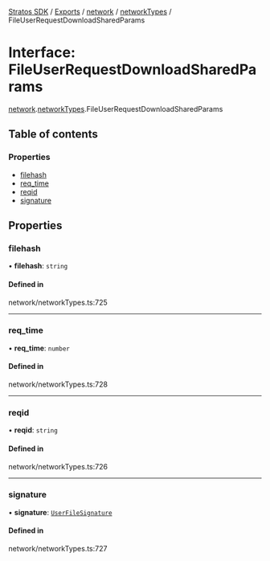[Stratos SDK](../README.md) / [Exports](../modules.md) / [network](../modules/network.md) / [networkTypes](../modules/network.networkTypes.md) / FileUserRequestDownloadSharedParams

# Interface: FileUserRequestDownloadSharedParams

[network](../modules/network.md).[networkTypes](../modules/network.networkTypes.md).FileUserRequestDownloadSharedParams

## Table of contents

### Properties

- [filehash](network.networkTypes.FileUserRequestDownloadSharedParams.md#filehash)
- [req\_time](network.networkTypes.FileUserRequestDownloadSharedParams.md#req_time)
- [reqid](network.networkTypes.FileUserRequestDownloadSharedParams.md#reqid)
- [signature](network.networkTypes.FileUserRequestDownloadSharedParams.md#signature)

## Properties

### filehash

• **filehash**: `string`

#### Defined in

network/networkTypes.ts:725

___

### req\_time

• **req\_time**: `number`

#### Defined in

network/networkTypes.ts:728

___

### reqid

• **reqid**: `string`

#### Defined in

network/networkTypes.ts:726

___

### signature

• **signature**: [`UserFileSignature`](network.networkTypes.UserFileSignature.md)

#### Defined in

network/networkTypes.ts:727
